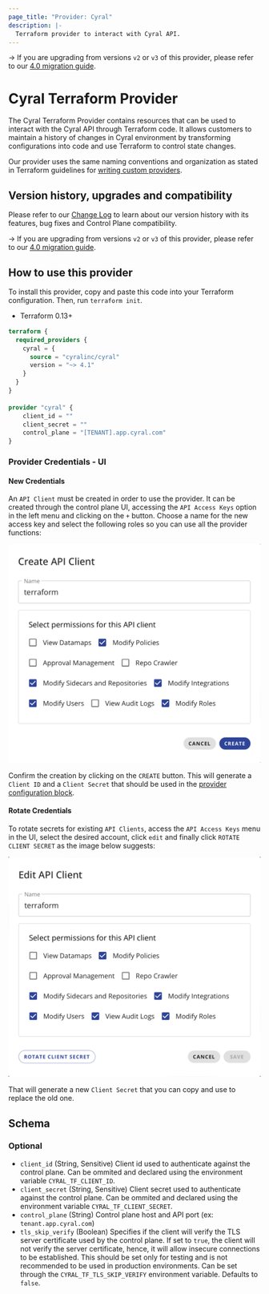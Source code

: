 ```yaml
---
page_title: "Provider: Cyral"
description: |-
  Terraform provider to interact with Cyral API.
---
```


-> If you are upgrading from versions `v2` or `v3` of this provider, please refer to our
[4.0 migration guide](https://registry.terraform.io/providers/cyralinc/cyral/latest/docs/guides/4.0-migration-guide).

# Cyral Terraform Provider

The Cyral Terraform Provider contains resources that can be used to interact
with the Cyral API through Terraform code. It allows customers to maintain a
history of changes in Cyral environment by transforming configurations into
code and use Terraform to control state changes.

Our provider uses the same naming conventions and organization as stated in
Terraform guidelines for [writing custom providers](https://www.terraform.io/docs/extend/writing-custom-providers.html).

## Version history, upgrades and compatibility

Please refer to our [Change Log](https://github.com/cyralinc/terraform-provider-cyral/blob/main/CHANGELOG.md) to learn about our version
history with its features, bug fixes and Control Plane compatibility.

-> If you are upgrading from versions `v2` or `v3` of this provider, please refer to our
[4.0 migration guide](https://registry.terraform.io/providers/cyralinc/cyral/latest/docs/guides/4.0-migration-guide).

## How to use this provider

To install this provider, copy and paste this code into your Terraform
configuration. Then, run `terraform init`.

- Terraform 0.13+

```terraform
terraform {
  required_providers {
    cyral = {
      source = "cyralinc/cyral"
      version = "~> 4.1"
    }
  }
}

provider "cyral" {
    client_id = ""
    client_secret = ""
    control_plane = "[TENANT].app.cyral.com"
}
```

### Provider Credentials - UI

#### New Credentials

An `API Client` must be created in order to use the provider.
It can be created through the control plane UI, accessing the `API Access Keys`
option in the left menu and clicking on the `+` button. Choose a name for the
new access key and select the following roles so you can use all the provider
functions:

<img src="https://raw.githubusercontent.com/cyralinc/terraform-provider-cyral/main/images/create_api_client.png">

Confirm the creation by clicking on the `CREATE` button. This will generate a
`Client ID` and a `Client Secret` that should be used in the
[provider configuration block](#how-to-use-this-provider).

#### Rotate Credentials

To rotate secrets for existing `API Clients`, access the `API Access Keys` menu
in the UI, select the desired account, click `edit` and finally click
`ROTATE CLIENT SECRET` as the image below suggests:

<img src="https://raw.githubusercontent.com/cyralinc/terraform-provider-cyral/main/images/rotate_client_secret.png">

That will generate a new `Client Secret` that you can copy and use to replace
the old one.

<!-- schema generated by tfplugindocs -->

## Schema

### Optional

- `client_id` (String, Sensitive) Client id used to authenticate against the control plane. Can be ommited and declared using the environment variable `CYRAL_TF_CLIENT_ID`.
- `client_secret` (String, Sensitive) Client secret used to authenticate against the control plane. Can be ommited and declared using the environment variable `CYRAL_TF_CLIENT_SECRET`.
- `control_plane` (String) Control plane host and API port (ex: `tenant.app.cyral.com`)
- `tls_skip_verify` (Boolean) Specifies if the client will verify the TLS server certificate used by the control plane. If set to `true`, the client will not verify the server certificate, hence, it will allow insecure connections to be established. This should be set only for testing and is not recommended to be used in production environments. Can be set through the `CYRAL_TF_TLS_SKIP_VERIFY` environment variable. Defaults to `false`.
